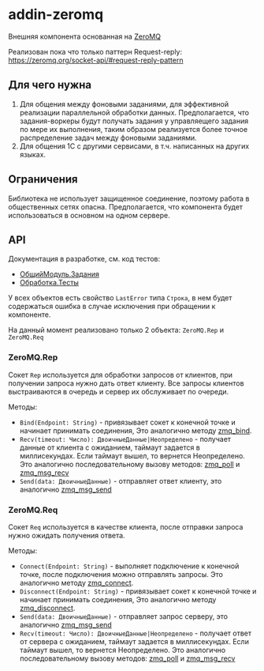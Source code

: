 # addin-zeromq

Внешняя компонента основанная на [ZeroMQ](https://zeromq.org/)

Реализован пока что только паттерн Request-reply:  
https://zeromq.org/socket-api/#request-reply-pattern

## Для чего нужна
1. Для общения между фоновыми заданиями, для эффективной реализации параллельной обработки данных. Предполагается, что задания-воркеры будут получать задания у управляещего задания по мере их выполнения, таким образом реализуется более точное распределение задач между фоновыми заданиями.
2. Для общения 1С с другими сервисами, в т.ч. написанных на других языках.

## Ограничения
Библиотека не использует защищенное соединение, поэтому работа в общественных сетях опасна. Предполагается, что компонента будет использоваться в основном на одном сервере.

## API
Документация в разработке, см. код тестов:
- [ОбщийМодуль.Задания](conf/CommonModules/Задания/Ext/Module.bsl)
- [Обработка.Тесты](conf/DataProcessors/Тесты/Forms/Форма/Ext/Form/Module.bsl)

У всех объектов есть свойство `LastError` типа `Строка`, в нем будет содержаться ошибка в случае исключения при обращении к компоненте.

На данный момент реализовано только 2 объекта: `ZeroMQ.Rep` и `ZeroMQ.Req`

### ZeroMQ.Rep
Сокет `Rep` используется для обработки запросов от клиентов, при получении запроса нужно дать ответ клиенту. Все запросы клиентов выстраиваются в очередь и сервер их обслуживает по очереди.

Методы:
- `Bind(Endpoint: String)` - привязывает сокет к конечной точке и начинает принимать соединения, Это аналогично методу [zmq_bind](https://libzmq.readthedocs.io/en/latest/zmq_bind.html). 
- `Recv(timeout: Число): ДвоичныеДанные|Неопределено` - получает данные от клиента с ожиданием, таймаут задается в миллисекундах. Если таймаут вышел, то вернется Неопределено. Это аналогично последовательному вызову методов: [zmq_poll](https://libzmq.readthedocs.io/en/latest/zmq_poll.html) и [zmq_msg_recv](https://libzmq.readthedocs.io/en/latest/zmq_msg_recv.html)
- `Send(data: ДвоичныеДанные)` - отправляет ответ клиенту, это аналогично [zmq_msg_send](https://libzmq.readthedocs.io/en/latest/zmq_msg_send.html)

### ZeroMQ.Req
Сокет `Req` используется в качестве клиента, после отправки запроса нужно ожидать получения ответа.

Методы:
- `Connect(Endpoint: String)` - выполняет подключение к конечной точке, после подключения можно отправлять запросы. Это аналогично методу [zmq_connect](https://libzmq.readthedocs.io/en/latest/zmq_connect.html). 
- `Disconnect(Endpoint: String)` - привязывает сокет к конечной точке и начинает принимать соединения, Это аналогично методу [zmq_disconnect](https://libzmq.readthedocs.io/en/latest/zmq_disconnect.html).
- `Send(data: ДвоичныеДанные)` - отправляет запрос серверу, это аналогично [zmq_msg_send](https://libzmq.readthedocs.io/en/latest/zmq_msg_send.html)
- `Recv(timeout: Число): ДвоичныеДанные|Неопределено` - получает ответ от сервера с ожиданием, таймаут задается в миллисекундах. Если таймаут вышел, то вернется Неопределено. Это аналогично последовательному вызову методов: [zmq_poll](https://libzmq.readthedocs.io/en/latest/zmq_poll.html) и [zmq_msg_recv](https://libzmq.readthedocs.io/en/latest/zmq_msg_recv.html)

